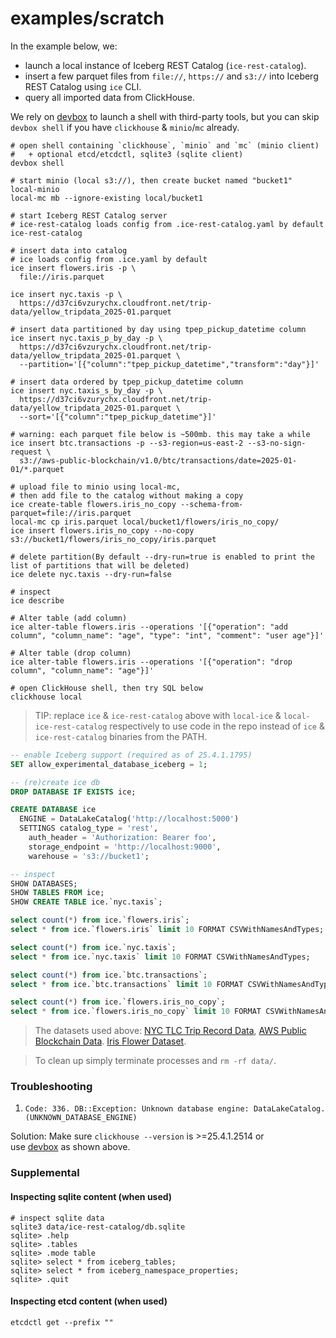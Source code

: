 # examples/scratch

In the example below, we:

- launch a local instance of Iceberg REST Catalog (`ice-rest-catalog`).
- insert a few parquet files from `file://`, `https://` and `s3://` into Iceberg REST Catalog using `ice` CLI.
- query all imported data from ClickHouse.

We rely on [devbox](https://www.jetify.com/docs/devbox/installing_devbox/) to launch a shell with third-party tools, 
but you can skip `devbox shell` if you have `clickhouse` & `minio`/`mc` already. 

```shell
# open shell containing `clickhouse`, `minio` and `mc` (minio client) 
#   + optional etcd/etcdctl, sqlite3 (sqlite client)
devbox shell

# start minio (local s3://), then create bucket named "bucket1"
local-minio
local-mc mb --ignore-existing local/bucket1

# start Iceberg REST Catalog server
# ice-rest-catalog loads config from .ice-rest-catalog.yaml by default 
ice-rest-catalog

# insert data into catalog
# ice loads config from .ice.yaml by default
ice insert flowers.iris -p \
  file://iris.parquet

ice insert nyc.taxis -p \
  https://d37ci6vzurychx.cloudfront.net/trip-data/yellow_tripdata_2025-01.parquet

# insert data partitioned by day using tpep_pickup_datetime column
ice insert nyc.taxis_p_by_day -p \
  https://d37ci6vzurychx.cloudfront.net/trip-data/yellow_tripdata_2025-01.parquet \
  --partition='[{"column":"tpep_pickup_datetime","transform":"day"}]'
  
# insert data ordered by tpep_pickup_datetime column
ice insert nyc.taxis_s_by_day -p \
  https://d37ci6vzurychx.cloudfront.net/trip-data/yellow_tripdata_2025-01.parquet \
  --sort='[{"column":"tpep_pickup_datetime"}]'

# warning: each parquet file below is ~500mb. this may take a while
ice insert btc.transactions -p --s3-region=us-east-2 --s3-no-sign-request \
  s3://aws-public-blockchain/v1.0/btc/transactions/date=2025-01-01/*.parquet

# upload file to minio using local-mc,
# then add file to the catalog without making a copy
ice create-table flowers.iris_no_copy --schema-from-parquet=file://iris.parquet
local-mc cp iris.parquet local/bucket1/flowers/iris_no_copy/
ice insert flowers.iris_no_copy --no-copy s3://bucket1/flowers/iris_no_copy/iris.parquet

# delete partition(By default --dry-run=true is enabled to print the list of partitions that will be deleted)
ice delete nyc.taxis --dry-run=false

# inspect
ice describe

# Alter table (add column)
ice alter-table flowers.iris --operations '[{"operation": "add column", "column_name": "age", "type": "int", "comment": "user age"}]'

# Alter table (drop column)
ice alter-table flowers.iris --operations '[{"operation": "drop column", "column_name": "age"}]'

# open ClickHouse shell, then try SQL below 
clickhouse local
```

> TIP: replace `ice` & `ice-rest-catalog` above with `local-ice` & `local-ice-rest-catalog` respectively to use
code in the repo instead of `ice` & `ice-rest-catalog` binaries from the PATH.

```sql
-- enable Iceberg support (required as of 25.4.1.1795)
SET allow_experimental_database_iceberg = 1;

-- (re)create ice db  
DROP DATABASE IF EXISTS ice;

CREATE DATABASE ice
  ENGINE = DataLakeCatalog('http://localhost:5000')
  SETTINGS catalog_type = 'rest',
    auth_header = 'Authorization: Bearer foo', 
    storage_endpoint = 'http://localhost:9000', 
    warehouse = 's3://bucket1';

-- inspect
SHOW DATABASES;
SHOW TABLES FROM ice;
SHOW CREATE TABLE ice.`nyc.taxis`;

select count(*) from ice.`flowers.iris`;
select * from ice.`flowers.iris` limit 10 FORMAT CSVWithNamesAndTypes;

select count(*) from ice.`nyc.taxis`;
select * from ice.`nyc.taxis` limit 10 FORMAT CSVWithNamesAndTypes;

select count(*) from ice.`btc.transactions`;
select * from ice.`btc.transactions` limit 10 FORMAT CSVWithNamesAndTypes;

select count(*) from ice.`flowers.iris_no_copy`;
select * from ice.`flowers.iris_no_copy` limit 10 FORMAT CSVWithNamesAndTypes;
```

> The datasets used above:
> [NYC TLC Trip Record Data](https://www.nyc.gov/site/tlc/about/tlc-trip-record-data.page),
> [AWS Public Blockchain Data](https://registry.opendata.aws/aws-public-blockchain/).
> [Iris Flower Dataset](https://www.tablab.app/parquet/sample).

> To clean up simply terminate processes and `rm -rf data/`.

### Troubleshooting

1. `Code: 336. DB::Exception: Unknown database engine: DataLakeCatalog. (UNKNOWN_DATABASE_ENGINE)`

Solution: Make sure `clickhouse --version` is >=25.4.1.2514 or   
use [devbox](https://www.jetify.com/docs/devbox/installing_devbox/) as shown above.   

### Supplemental

#### Inspecting sqlite content (when used)

```shell
# inspect sqlite data
sqlite3 data/ice-rest-catalog/db.sqlite
sqlite> .help
sqlite> .tables
sqlite> .mode table
sqlite> select * from iceberg_tables;
sqlite> select * from iceberg_namespace_properties;
sqlite> .quit
```

#### Inspecting etcd content (when used)

```shell
etcdctl get --prefix ""
```
